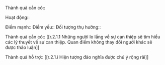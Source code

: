 

Thành quả cần có::

Hoạt động::

Điểm mạnh::
Điểm yếu::
Đối tượng thụ hưởng::

Thành quả cần có:: [[r.2.1.1 Những người lo lắng về sự can thiệp sẽ tìm hiểu các lý thuyết về sự can thiệp. Quan điểm không thay đổi người khác sẽ được thảo luận]] 

Thành quả hỗ trợ:: [[r.2.1.i Hiện tượng đảo nghĩa được chú ý rộng rãi]]
